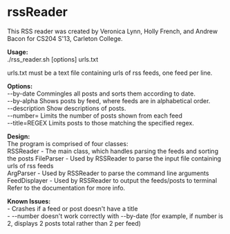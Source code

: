 rssReader
=========

This RSS reader was created by Veronica Lynn, Holly French, and Andrew
Bacon for CS204 S'13, Carleton College.

__Usage:__  
./rss_reader.sh [options] urls.txt  

urls.txt must be a text file containing urls of rss feeds, one feed per
line.  

__Options:__  
  --by-date         Commingles all posts and sorts them according to date.  
  --by-alpha        Shows posts by feed, where feeds are in alphabetical order.  
  --description     Show descriptions of posts.  
  --number=<NUM>    Limits the number of posts shown from each feed  
  --title=REGEX     Limits posts to those matching the specified regex.  

__Design:__  
    The program is comprised of four classes:  
    RSSReader - The main class, which handles parsing the feeds and sorting the posts 
    FileParser - Used by RSSReader to parse the input file containing urls of rss feeds  
    ArgParser - Used by RSSReader to parse the command line arguments  
    FeedDisplayer - Used by RSSReader to output the feeds/posts to terminal
    Refer to the documentation for more info.  

__Known Issues:__  
    - Crashes if a feed or post doesn't have a title  
    - --number doesn't work correctly with --by-date (for example, if number is 2,
    displays 2 posts total rather than 2 per feed)
